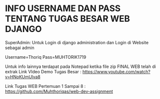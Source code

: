 # INFO USERNAME DAN PASS TENTANG TUGAS BESAR WEB DJANGO

SuperAdmin: Untuk Login di django administration dan Login di Website sebagai admin

Username=Thoriq Pass=MUHTORIK1719

Untuk info lainnya terdapat pada Notepad ketika file zip FINAL WEB telah di extrak
Link VIdeo Demo Tugas Besar : https://www.youtube.com/watch?v=HNoKUmUlva8

Link Tugas WEB Pertemuan 1 Sampai 8 : https://github.com/Muhthoriqas/web-dev-assignment




